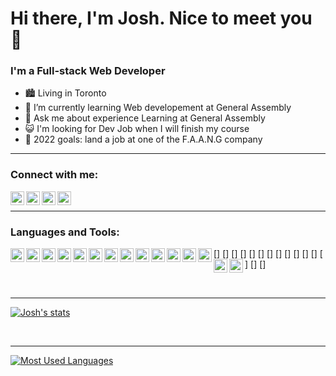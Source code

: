 # Hi there, I'm Josh. Nice to meet you 👋

### I'm a Full-stack Web Developer

- 🏙️ Living in Toronto
- 🌱 I’m currently learning Web developement at General Assembly
- 💬 Ask me about experience Learning at General Assembly
- 😺 I'm looking for Dev Job when I will finish my course
- 🥰 2022 goals: land a job at one of the F.A.A.N.G company

---

### Connect with me:

[<img align="left" alt="linkedin" width="22px" src="https://cdn.jsdelivr.net/npm/simple-icons@3.13.0/icons/linkedin.svg" />][linkedin]
[<img align="left" alt="instagram" width="22px" src="https://cdn.jsdelivr.net/npm/simple-icons@3.13.0/icons/instagram.svg" />][instagram]
[<img align="left" alt="twitter" width="22px" src="https://cdn.jsdelivr.net/npm/simple-icons@3.13.0/icons/twitter.svg" />][twitter]
[<img align="left" alt="facebook" width="22px" src="https://cdn.jsdelivr.net/npm/simple-icons@3.13.0/icons/facebook.svg" />][facebook]

<br />

---

### Languages and Tools:

[<img align="left" alt="visualstudio" width="22px" src="" />]
[<img align="left" alt="git" width="22px" src="" />]
[<img align="left" alt="github" width="22px" src="" />]
[<img align="left" alt="terminal" width="22px" src="" />]
[<img align="left" alt="html" width="22px" src="" />]
[<img align="left" alt="css" width="22px" src="" />]
[<img align="left" alt="sass" width="22px" src="" />]
[<img align="left" alt="javascript" width="22px" src="" />]
[<img align="left" alt="typescript" width="22px" src="" />]
[<img align="left" alt="react" width="22px" src="" />]
[<img align="left" alt="nodejs" width="22px" src="" />]
[<img align="left" alt="express" width="22px" src="" />]
[<img align="left" alt="python" width="22px" src="" />]
[<img align="left" alt="django" width="22px" src="" />]
[<img align="left" alt="mongo" width="22px" src="" />]

<br />

---

[![Josh's stats](https://github-readme-stats.vercel.app/api?username=josh-normal&hide=prs,issues&count_private=true&show_icons=true&theme=midnight-purple)](https://github.com/josh-normal/github-readme-stats)

<br />

---

[![Most Used Languages](https://github-readme-stats.vercel.app/api/top-langs/?username=josh-normal&layout=compact)](https://github.com/anuraghazra/github-readme-stats)

[linkedin]: https://www.linkedin.com/in/josh-nguyen-1120/
[instagram]: https://www.instagram.com/josh_nguyen_2000/
[twitter]: https://twitter.com/J0sh_0gi1w
[facebook]: https://www.facebook.com/josh.phuoc.nguyen/
